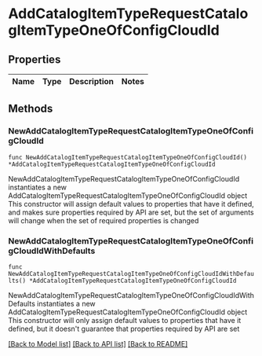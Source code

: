 # AddCatalogItemTypeRequestCatalogItemTypeOneOfConfigCloudId

## Properties

Name | Type | Description | Notes
------------ | ------------- | ------------- | -------------

## Methods

### NewAddCatalogItemTypeRequestCatalogItemTypeOneOfConfigCloudId

`func NewAddCatalogItemTypeRequestCatalogItemTypeOneOfConfigCloudId() *AddCatalogItemTypeRequestCatalogItemTypeOneOfConfigCloudId`

NewAddCatalogItemTypeRequestCatalogItemTypeOneOfConfigCloudId instantiates a new AddCatalogItemTypeRequestCatalogItemTypeOneOfConfigCloudId object
This constructor will assign default values to properties that have it defined,
and makes sure properties required by API are set, but the set of arguments
will change when the set of required properties is changed

### NewAddCatalogItemTypeRequestCatalogItemTypeOneOfConfigCloudIdWithDefaults

`func NewAddCatalogItemTypeRequestCatalogItemTypeOneOfConfigCloudIdWithDefaults() *AddCatalogItemTypeRequestCatalogItemTypeOneOfConfigCloudId`

NewAddCatalogItemTypeRequestCatalogItemTypeOneOfConfigCloudIdWithDefaults instantiates a new AddCatalogItemTypeRequestCatalogItemTypeOneOfConfigCloudId object
This constructor will only assign default values to properties that have it defined,
but it doesn't guarantee that properties required by API are set


[[Back to Model list]](../README.md#documentation-for-models) [[Back to API list]](../README.md#documentation-for-api-endpoints) [[Back to README]](../README.md)


